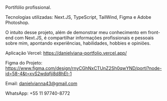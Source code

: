 Portifólio profissional.

Tecnologias utilizadas: Next.JS, TypeScript, TailWind, Figma e Adobe Photoshop.

O intuito desse projeto, além de demonstrar meu conhecimento em front-end com Next.JS, é compartilhar informações profissionais e pessoais sobre mim, apontando experiências, habilidades, hobbies e opiniões.

Aplicação Vercel: https://danielviana-portfolio.vercel.app/

Figma do Projeto: https://www.figma.com/design/rnyCGhNxCTUnZ2Sh0qwYND/porti?node-id=58-4&t=xvS2wdqfji8d8hEt-1

Email: danielvianna43@gmail.com

WhatsApp: +55 11 97740-8772
